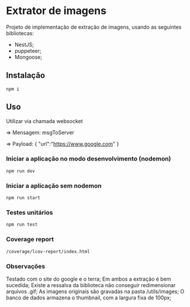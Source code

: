 # Extrator de imagens
Projeto de implementação de extração de imagens, usando as seguintes bibliotecas:
- NestJS;
- puppeteer;
- Mongoose;
## Instalação
```npm i```
## Uso
Utilizar via chamada websocket

=> Mensagem:
msgToServer

=> Payload:
{
    "url":"https://www.google.com"
}

### Iniciar a aplicação no modo desenvolvimento (nodemon)
```npm run dev```

### Iniciar a aplicação sem nodemon
```npm run start```

### Testes unitários
```npm run test```

### Coverage report
```/coverage/lcov-report/index.html```

### Observações

Testado com o site do google e o terra; Em ambos a extração é bem sucedida;
Existe a ressalva da biblioteca não conseguir redimensionar arquivos .gif;
As imagens originais são gravadas na pasta /utils/images;
O banco de dados armazena o thumbnail, com a largura fixa de 100px;